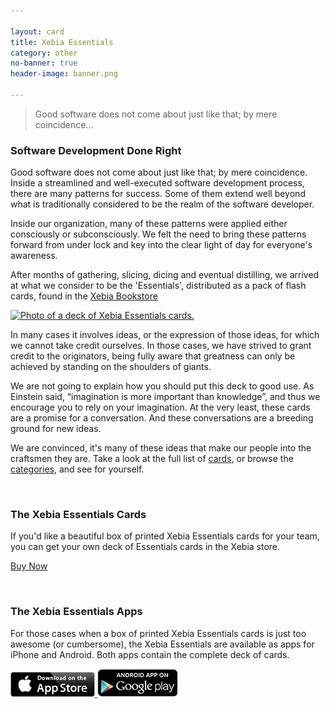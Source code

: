 ```yaml
---

layout: card
title: Xebia Essentials
category: other
no-banner: true
header-image: banner.png

---
```


> Good software does not come about just like that; by mere coincidence...

### Software Development Done Right

Good software does not come about just like that; by mere coincidence. Inside a streamlined and well-executed software development process, there are many patterns for success. Some of them extend well beyond what is traditionally considered to be the realm of the software developer.

Inside our organization, many of these patterns were applied either consciously or subconsciously. We felt the need to bring these patterns forward from under lock and key into the clear light of day for everyone's awareness.

After months of gathering, slicing, dicing and eventual distilling, we arrived at what we consider to be the 'Essentials', distributed as a pack of flash cards, found in the <a target="_blank" href="http://xebia.com/books/xebia-essentials">Xebia Bookstore</a>

[<image src="img/XebiaEssentialsDeck-2nd-ed.jpg" alt="Photo of a deck of Xebia Essentials cards." width="520" height="366"/>](http://xebia.com/books/xebia-essentials)

In many cases it involves ideas, or the expression of those ideas, for which we cannot take credit ourselves. In those cases, we have strived to grant credit to the originators, being fully aware that greatness can only be achieved by standing on the shoulders of giants.

We are not going to explain how you should put this deck to good use. As Einstein said, “imagination is more important than knowledge”, and thus we encourage you to rely on your imagination. At the very least, these cards are a promise for a conversation. And these conversations are a breeding ground for new ideas.

We are convinced, it's many of these ideas that make our people into the craftsmen they are. Take a look at the full list of [cards](/cards/), or browse the [categories](/categories/), and see for yourself.

<br clear='left'/>

### The Xebia Essentials Cards

If you'd like a beautiful box of printed Xebia Essentials cards for your team, you can get your own deck of Essentials cards in the Xebia store.

<a href="http://xebia.com/books/xebia-essentials?utm_source=index&utm_medium=web&utm_campaign=essentials" class="buybutton" id="xebiastore"><i class="fa fa-shopping-cart"></i> Buy Now</a>

<br clear='left'/>

### The Xebia Essentials Apps

For those cases when a box of printed Xebia Essentials cards is just too awesome (or cumbersome), the Xebia Essentials are available as apps for iPhone and Android. Both apps contain the complete deck of cards.

<a href="https://itunes.apple.com/nl/app/xebia-essentials/id883300245?l=en&mt=8" class="appstore-button" id="appstore">
  <img src="img/Download_on_the_App_Store_Badge_US-UK_135x40.png" alt="Download Xebia Essentials on the App Store" width="135" height="40"/>
</a>
<a href="https://play.google.com/store/apps/details?id=com.nilhcem.xebia.essentials" class="appstore-button" id="playstore">
  <img alt="Download Xebia Essentials on Google Play" width="129" height="45"
       src="img/Download_on_the_Play_Store_Badge_US-UK_129x45.png" />
</a>

<br clear='left'/>
<script type="text/javascript">
trackAClick('xebiastore','button', 'xebia-store');
trackAClick('appstore',  'button', 'app-store');
trackAClick('playstore', 'button', 'play-store');
</script>
